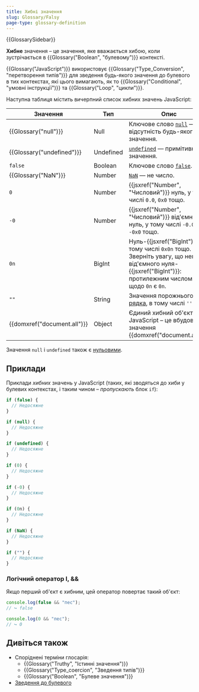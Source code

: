```yaml
---
title: Хибні значення
slug: Glossary/Falsy
page-type: glossary-definition
---
```


{{GlossarySidebar}}

**Хибне** значення – це значення, яке вважається хибою, коли зустрічається в {{Glossary("Boolean", "булевому")}} контексті.

{{Glossary("JavaScript")}} використовує {{Glossary("Type_Conversion", "перетворення типів")}} для зведення будь-якого значення до булевого в тих контекстах, які цього вимагають, як то {{Glossary("Conditional", "умовні інструкції")}} та {{Glossary("Loop", "цикли")}}.

Наступна таблиця містить вичерпний список хибних значень JavaScript:

| Значення                    | Тип       | Опис                                                                                                                                                     |
| --------------------------- | --------- | -------------------------------------------------------------------------------------------------------------------------------------------------------- |
| {{Glossary("null")}}        | Null      | Ключове слово [`null`](/uk/docs/Web/JavaScript/Reference/Operators/null) — відсутність будь-якого значення.                                              |
| {{Glossary("undefined")}}   | Undefined | [`undefined`](/uk/docs/Web/JavaScript/Reference/Global_Objects/undefined) — примітивне значення.                                                         |
| `false`                     | Boolean   | Ключове слово [`false`](/uk/docs/Web/JavaScript/Reference/Lexical_grammar#zarezervovani-slova).                                                          |
| {{Glossary("NaN")}}         | Number    | [`NaN`](/uk/docs/Web/JavaScript/Reference/Global_Objects/NaN) — не число.                                                                                |
| `0`                         | Number    | {{jsxref("Number", "Числовий")}} нуль, у тому числі `0.0`, `0x0` тощо.                                                                                   |
| `-0`                        | Number    | {{jsxref("Number", "Числовий")}} від'ємний нуль, у тому числі `-0.0`, `-0x0` тощо.                                                                       |
| `0n`                        | BigInt    | Нуль-{{jsxref("BigInt")}}, у тому числі `0x0n` тощо. Зверніть увагу, що немає від'ємного нуля-{{jsxref("BigInt")}}: протилежним числом щодо `0n` є `0n`. |
| `""`                        | String    | Значення порожнього [рядка](/uk/docs/Web/JavaScript/Reference/Global_Objects/String), в тому числі `''` і ` `` `.                                        |
| {{domxref("document.all")}} | Object    | Єдиний хибний об'єкт у JavaScript – це вбудоване значення {{domxref("document.all")}}.                                                                   |

Значення `null` і `undefined` також є [нульовими](/uk/docs/Glossary/Nullish).

## Приклади

Приклади _хибних_ значень у JavaScript (таких, які зводяться до хиби у булевих контекстах, і таким чином – _пропускають_ блок `if`):

```js
if (false) {
  // Недосяжне
}

if (null) {
  // Недосяжне
}

if (undefined) {
  // Недосяжне
}

if (0) {
  // Недосяжне
}

if (-0) {
  // Недосяжне
}

if (0n) {
  // Недосяжне
}

if (NaN) {
  // Недосяжне
}

if ("") {
  // Недосяжне
}
```

### Логічний оператор І, &&

Якщо перший об'єкт є хибним, цей оператор повертає такий об'єкт:

```js
console.log(false && "пес");
// ↪ false

console.log(0 && "пес");
// ↪ 0
```

## Дивіться також

- Споріднені терміни глосарія:
  - {{Glossary("Truthy", "Істинні значення")}}
  - {{Glossary("Type_coercion", "Зведення типів")}}
  - {{Glossary("Boolean", "Булеве значення")}}
- [Зведення до булевого](/uk/docs/Web/JavaScript/Reference/Global_Objects/Boolean#zvedennia-do-bulevoho)
